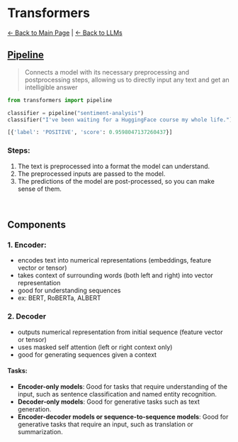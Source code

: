 # Transformers

[← Back to Main Page](../../README.md) | [← Back to LLMs](../README.md)

## [Pipeline](pipelines.md)
> Connects a model with its necessary preprocessing and postprocessing steps, allowing us to directly input any text and get an intelligible answer

```python
from transformers import pipeline

classifier = pipeline("sentiment-analysis")
classifier("I've been waiting for a HuggingFace course my whole life.")

[{'label': 'POSITIVE', 'score': 0.9598047137260437}]
```

### Steps:
1. The text is preprocessed into a format the model can understand.
2. The preprocessed inputs are passed to the model.
3. The predictions of the model are post-processed, so you can make sense of them.

<br>

## Components
### 1. Encoder:
- encodes text into numerical representations (embeddings, feature vector or tensor)
- takes context of surrounding words (both left and right) into vector representation
- good for understanding sequences
- ex: BERT, RoBERTa, ALBERT
### 2. Decoder
- outputs numerical representation from initial sequence (feature vector or tensor)
- uses masked self attention (left or right context only)
- good for generating sequences given a context

#### Tasks:
- <b>Encoder-only models</b>: Good for tasks that require understanding of the input, such as sentence classification and named entity recognition.
- <b>Decoder-only models</b>: Good for generative tasks such as text generation.
- <b>Encoder-decoder models or sequence-to-sequence models</b>: Good for generative tasks that require an input, such as translation or summarization.